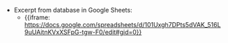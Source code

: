 - Excerpt from database in Google Sheets:
    - {{iframe: https://docs.google.com/spreadsheets/d/101Uxgh7DPts5dVAK_516L9uUAitnKVxXSFpG-tgw-F0/edit#gid=0}}
